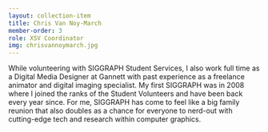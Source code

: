 ```yaml
---
layout: collection-item
title: Chris Van Noy-March
member-order: 3
role: XSV Coordinator
img: chrisvannoymarch.jpg
---
```

While volunteering with SIGGRAPH Student Services, I also work full time as a Digital Media Designer at Gannett with past experience as a freelance animator and digital imaging specialist. My first SIGGRAPH was in 2008 where I joined the ranks of the Student Volunteers and have been back every year since. For me, SIGGRAPH has come to feel like a big family reunion that also doubles as a chance for everyone to nerd-out with cutting-edge tech and research within computer graphics.